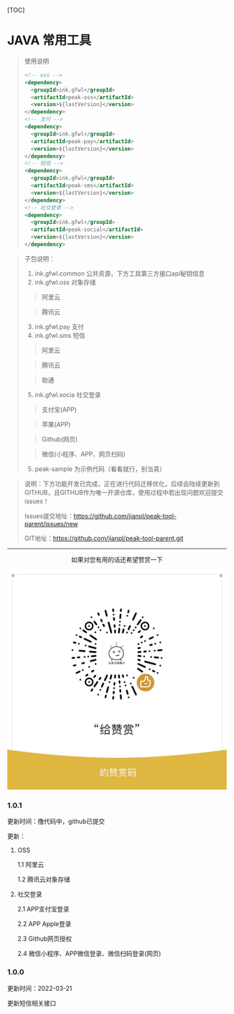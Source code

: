 [TOC]



# JAVA 常用工具

> 使用说明
>
> ```xml
> <!-- oss -->
> <dependency>
>   <groupId>ink.gfwl</groupId>
>   <artifactId>peak-oss</artifactId>
>   <version>${lastVersion}</version>
> </dependency>
> <!-- 支付 -->
> <dependency>
>   <groupId>ink.gfwl</groupId>
>   <artifactId>peak-pay</artifactId>
>   <version>${lastVersion}</version>
> </dependency>
> <!-- 短信 -->
> <dependency>
>   <groupId>ink.gfwl</groupId>
>   <artifactId>peak-sms</artifactId>
>   <version>${lastVersion}</version>
> </dependency>
> <!-- 社交登录 -->
> <dependency>
>   <groupId>ink.gfwl</groupId>
>   <artifactId>peak-social</artifactId>
>   <version>${lastVersion}</version>
> </dependency>

> 
>
> 子包说明：
>
> 1. ink.gfwl.common 公共资源，下方工具第三方接口api秘钥信息
> 2. ink.gfwl.oss 对象存储
>> 阿里云
> 
>> 腾讯云
> 3. ink.gfwl.pay 支付
> 4. ink.gfwl.sms 短信
>> 阿里云
> 
>> 腾讯云
> 
>> 助通
> 5. ink.gfwl.socia 社交登录
>> 支付宝(APP)
> 
>> 苹果(APP)
>
>> Github(网页)
>
>> 微信(小程序、APP、网页扫码)
>
> 5. peak-sample 为示例代码（看看就行，别当真）



> 说明：下方功能开发已完成，正在进行代码迁移优化，后续会陆续更新到GITHUB，且GITHUB作为唯一开源仓库，使用过程中若出现问题欢迎提交issues！
>
> Issues提交地址：https://github.com/jianpl/peak-tool-parent/issues/new
>
> GIT地址：https://github.com/jianpl/peak-tool-parent.git
>





------

<p style="width: 100%;display: flex;justify-content: center">如果对您有用的话还希望赞赏一下</p>

<img src="img/admire.png" alt="admire" style="zoom: 50%;" />

### 1.0.1
更新时间：撸代码中，github已提交

更新：
1. OSS 

    1.1 阿里云
   
    1.2 腾讯云对象存储
   
2. 社交登录
    
    2.1 APP支付宝登录

    2.2 APP Apple登录

    2.3 Github网页授权

    2.4 微信小程序、APP微信登录、微信扫码登录(网页)

### 1.0.0
更新时间：2022-03-21

更新短信相关接口